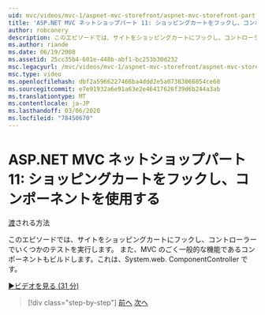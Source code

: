 ```yaml
---
uid: mvc/videos/mvc-1/aspnet-mvc-storefront/aspnet-mvc-storefront-part-11-hooking-up-the-shopping-cart-and-using-components
title: 'ASP.NET MVC ネットショップパート 11: ショッピングカートをフックし、コンポーネントを使用する |Microsoft Docs'
author: robconery
description: このエピソードでは、サイトをショッピングカートにフックし、コントローラーでいくつかのテストを実行します。 また、MVC のちょっとした機能を使用してコンポーネントを構築します。
ms.author: riande
ms.date: 06/19/2008
ms.assetid: 25cc35b4-601e-448b-abf1-bc253b30d232
msc.legacyurl: /mvc/videos/mvc-1/aspnet-mvc-storefront/aspnet-mvc-storefront-part-11-hooking-up-the-shopping-cart-and-using-components
msc.type: video
ms.openlocfilehash: dbf2a5966227466ba4ddd2e5a07383066054ce60
ms.sourcegitcommit: e7e91932a6e91a63e2e46417626f39d6b244a3ab
ms.translationtype: MT
ms.contentlocale: ja-JP
ms.lasthandoff: 03/06/2020
ms.locfileid: "78450670"
---
```

# <a name="aspnet-mvc-storefront-part-11-hooking-up-the-shopping-cart-and-using-components"></a>ASP.NET MVC ネットショップパート 11: ショッピングカートをフックし、コンポーネントを使用する

[渡](https://github.com/robconery)される方法

このエピソードでは、サイトをショッピングカートにフックし、コントローラーでいくつかのテストを実行します。 また、MVC のごく一般的な機能であるコンポーネントもビルドします。これは、System.web. ComponentController です。

[&#9654;ビデオを見る (31 分)](https://channel9.msdn.com/Blogs/ASP-NET-Site-Videos/aspnet-mvc-storefront-part-11-hooking-up-the-shopping-cart-and-using-components)

> [!div class="step-by-step"]
> [前へ](aspnet-mvc-storefront-part-10-shopping-cart-refactor-and-authorization.md)
> [次へ](aspnet-mvc-storefront-part-12-mocking.md)
